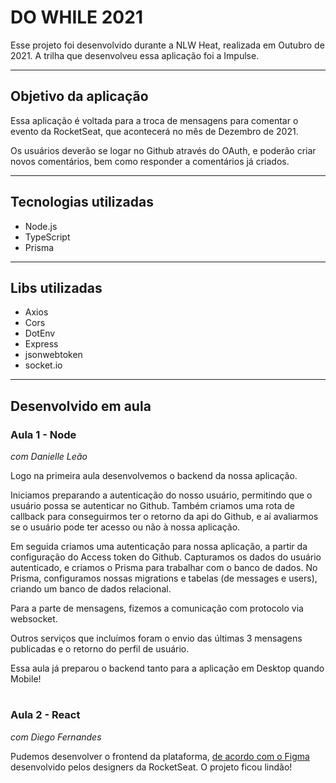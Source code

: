 # DO WHILE 2021

Esse projeto foi desenvolvido durante a NLW Heat, realizada em Outubro de 2021. A trilha que desenvolveu essa aplicação foi a Impulse.

---
## **Objetivo da aplicação**

Essa aplicação é voltada para a troca de mensagens para comentar o evento da RocketSeat, que acontecerá no mês de Dezembro de 2021.

Os usuários deverão se logar no Github através do OAuth, e poderão criar novos comentários, bem como responder a comentários já criados.

---
## **Tecnologias utilizadas**

- Node.js
- TypeScript
- Prisma

---
## **Libs utilizadas**

- Axios
- Cors
- DotEnv
- Express
- jsonwebtoken
- socket.io

---
## **Desenvolvido em aula**


### **Aula 1 - Node**
*com Danielle Leão*

Logo na primeira aula desenvolvemos o backend da nossa aplicação.

Iniciamos preparando a autenticação do nosso usuário, permitindo que o usuário possa se autenticar no Github. Também criamos uma rota de callback para conseguirmos ter o retorno da api do Github, e aí avaliarmos se o usuário pode ter acesso ou não à nossa aplicação.

Em seguida criamos uma autenticação para nossa aplicação, a partir da configuração do Access token do Github. Capturamos os dados do usuário autenticado, e criamos o Prisma para trabalhar com o banco de dados. No Prisma, configuramos nossas migrations e tabelas (de messages e users), criando um banco de dados relacional.

Para a parte de mensagens, fizemos a comunicação com protocolo via websocket.

Outros serviços que incluímos foram o envio das últimas 3 mensagens publicadas e o retorno do perfil de usuário.

Essa aula já preparou o backend tanto para a aplicação em Desktop quando Mobile!

#

### **Aula 2 - React**
*com Diego Fernandes*

Pudemos desenvolver o frontend da plataforma, [de acordo com o Figma](https://www.figma.com/community/file/1031699316177416916) desenvolvido pelos designers da RocketSeat. O projeto ficou lindão!
